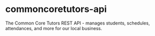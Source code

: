 # commoncoretutors-api
The Common Core Tutors REST API - manages students, schedules, attendances, and more for our local business.
